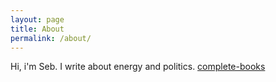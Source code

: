 ```yaml
---
layout: page
title: About
permalink: /about/
---
```


Hi, i'm Seb. I write about energy and politics.
[complete-books](complete-books.md)